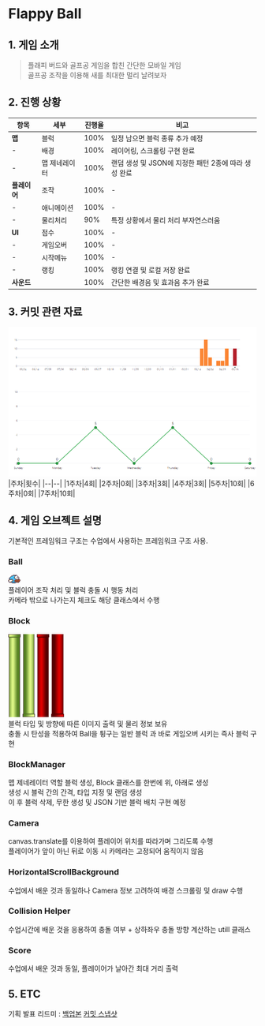 Flappy Ball
===================

## 1. 게임 소개
> 플래피 버드와 골프공 게임을 합친 간단한 모바일 게임  
> 골프공 조작을 이용해 새를 최대한 멀리 날려보자

## 2. 진행 상황

|항목|세부|진행율|비고|
|--|--|--|--|
|**맵**|블럭|100%|일정 남으면 블럭 종류 추가 예정|
|-|배경|100%|레이어링, 스크롤링 구현 완료|
|-|맵 제네레이터|100%|랜덤 생성 및 JSON에 지정한 패턴 2종에 따라 생성 완료|
|**플레이어**|조작|100%|-|
|-|애니메이션|100%|-|
|-|물리처리|90%|특정 상황에서 물리 처리 부자연스러움|
|**UI**|점수|100%|-|
|-|게임오버|100%|-|
|-|시작메뉴|100%|-|
|-|랭킹|100%|랭킹 연결 및 로컬 저장 완료|
|**사운드**||100%|간단한 배경음 및 효과음 추가 완료|


## 3. 커밋 관련 자료
<img src="/Doc/commit_05_20.png"></img>
|주차|횟수|
|--|--|
|1주차|4회|
|2주차|0회|
|3주차|3회|
|4주차|3회|
|5주차|10회|
|6주차|0회|
|7주차|10회|

## 4. 게임 오브젝트 설명

기본적인 프레임워크 구조는 수업에서 사용하는 프레임워크 구조 사용.

### Ball  
<img src="/Doc/bird1_1.png" width="5%" height="5%"></img>
<br>
플레이어 조작 처리 및 블럭 충돌 시 행동 처리  
카메라 밖으로 나가는지 체크도 해당 클래스에서 수행

### Block  
<img src="/Doc/bg_pillardown.png" width="5%" height="5%"></img>
<img src="/Doc/bg_pillarup.png" width="5%" height="5%"></img>
<img src="/Doc/bg_pillardown_red.png" width="5%" height="5%"></img>
<img src="/Doc/bg_pillarup_red.png" width="5%" height="5%"></img>
<br>
블럭 타입 및 방향에 따른 이미지 출력 및 물리 정보 보유  
충돌 시 탄성을 적용하여 Ball을 튕구는 일반 블럭 과 바로 게임오버 시키는 즉사 블럭 구현

### BlockManager  
맵 제네레이터 역할
블럭 생성, Block 클래스를 한번에 위, 아래로 생성  
생성 시 블럭 간의 간격, 타입 지정 및 랜덤 생성  
이 후 블럭 삭제, 무한 생성 및 JSON 기반 블럭 배치 구현 예정 

### Camera
canvas.translate를 이용하여 플레이어 위치를 따라가며 그리도록 수행  
플레이어가 앞이 아닌 뒤로 이동 시 카메라는 고정되어 움직이지 않음

### HorizontalScrollBackground
수업에서 배운 것과 동일하나 Camera 정보 고려하여 배경 스크롤링 및 draw 수행

### Collision Helper
수업시간에 배운 것을 응용하여 충돌 여부 + 상하좌우 충돌 방향 계산하는 utill 클래스

### Score
수업에서 배운 것과 동일, 플레이어가 날아간 최대 거리 출력

## 5. ETC
기획 발표 리드미 : [백업본](README_prev0.md) [커밋 스냅샷](https://github.com/SpiceSoy/2016182010_SMGP_2021/tree/265320c8bc195aaf3b1441171d1bd1987ed544f8)

